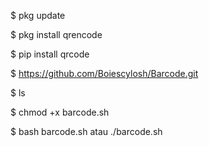 $ pkg update

$ pkg install qrencode

$ pip install qrcode

$ https://github.com/Boiescylosh/Barcode.git

$ ls

$ chmod +x barcode.sh

$ bash barcode.sh atau ./barcode.sh
